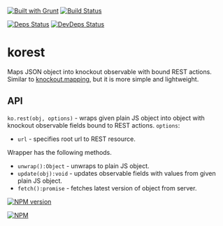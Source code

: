 [![Built with Grunt](https://cdn.gruntjs.com/builtwith.png)](http://gruntjs.com/)
[![Build Status](https://drone.io/github.com/sergeyt/korest/status.png)](https://drone.io/github.com/sergeyt/korest/latest)
                                                                                 
[![Deps Status](https://david-dm.org/sergeyt/korest.png)](https://david-dm.org/sergeyt/korest)
[![DevDeps Status](https://david-dm.org/sergeyt/korest/dev-status.png)](https://david-dm.org/sergeyt/korest#info=devDependencies)

# korest

Maps JSON object into knockout observable with bound REST actions. Similar to [knockout.mapping](https://github.com/SteveSanderson/knockout.mapping),
but it is more simple and lightweight.

## API

`ko.rest(obj, options)` - wraps given plain JS object into object with knockout observable fields bound to REST actions. `options`:
* `url` - specifies root url to REST resource.

Wrapper has the following methods.

* `unwrap():Object` - unwraps to plain JS object.
* `update(obj):void` - updates observable fields with values from given plain JS object.
* `fetch():promise` - fetches latest version of object from server.

[![NPM version](https://badge.fury.io/js/korest.png)](http://badge.fury.io/js/)

[![NPM](https://nodei.co/npm/korest.png?downloads=true&stars=true)](https://nodei.co/npm/korest/)
